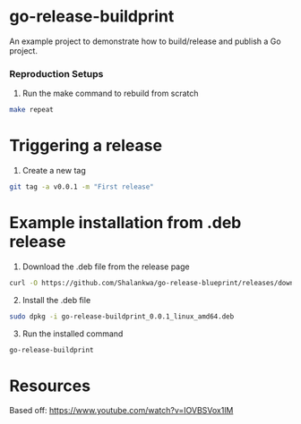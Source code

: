 

# go-release-buildprint
An example project to demonstrate how to build/release and publish a Go project.

### Reproduction Setups
1. Run the make command to rebuild from scratch
```bash
make repeat
```

# Triggering a release
1. Create a new tag
```bash
git tag -a v0.0.1 -m "First release"
```

# Example installation from .deb release
1. Download the .deb file from the release page
```bash
curl -O https://github.com/Shalankwa/go-release-blueprint/releases/download/v0.0.1/go-release-buildprint_0.0.1_linux_amd64.deb
```
2. Install the .deb file
```bash
sudo dpkg -i go-release-buildprint_0.0.1_linux_amd64.deb
```
3. Run the installed command
```bash
go-release-buildprint
```

# Resources
Based off: https://www.youtube.com/watch?v=IOVBSVox1lM